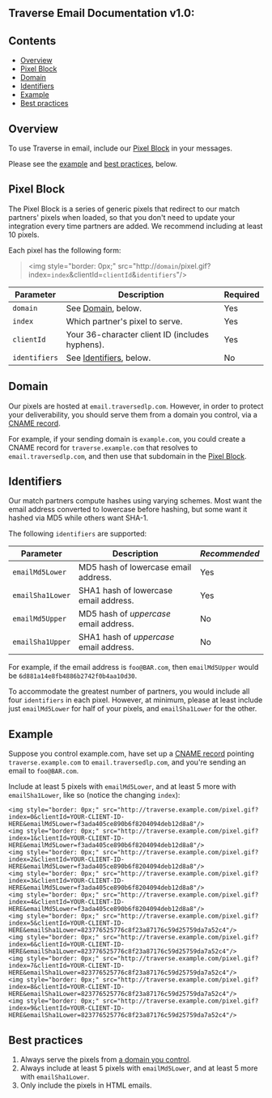 Traverse Email Documentation v1.0:
----------------------------------

Contents
--------

  * [Overview](#overview)
  * [Pixel Block](#pixel-block)
  * [Domain](#domain)
  * [Identifiers](#identifiers)
  * [Example](#example)
  * [Best practices](#best-practices)

Overview
--------

To use Traverse in email, include our [Pixel Block](pixel-block) in your messages.

Please see the [example](#example) and [best practices](#best-practices), below.

Pixel Block
-----------

The Pixel Block is a series of generic pixels that redirect to our match partners' pixels when loaded, so that you don't need to update your integration every time partners are added. We recommend including at least 10 pixels.

Each pixel has the following form:
 
> \<img style="border: 0px;" src="http://`domain`/pixel.gif?index=`index`&clientId=`clientId`&`identifiers`"/\>

| Parameter    | Description | Required |
| ------------ |------------ | -------- |
| `domain` | See [Domain](#domain), below. | Yes |
| `index` | Which partner's pixel to serve. | Yes |
| `clientId` | Your 36-character client ID (includes hyphens). | Yes |
| `identifiers` | See [Identifiers](#identifiers), below. | No |

Domain
------

Our pixels are hosted at `email.traversedlp.com`. However, in order to protect your deliverability, you should serve them from a domain you control, via a [CNAME record](https://en.wikipedia.org/wiki/CNAME_record).

For example, if your sending domain is `example.com`, you could create a CNAME record for `traverse.example.com` that resolves to `email.traversedlp.com`, and then use that subdomain in the [Pixel Block](#pixel-block).

Identifiers
-----------

Our match partners compute hashes using varying schemes. Most want the email address converted to lowercase before hashing, but some want it hashed via MD5 while others want SHA-1.

The following `identifiers` are supported:

| Parameter    | Description | *Recommended* |
| ------------ |------------ | ------------- |
| `emailMd5Lower` | MD5 hash of lowercase email address. | Yes |
| `emailSha1Lower` | SHA1 hash of lowercase email address. | Yes |
| `emailMd5Upper` | MD5 hash of *uppercase* email address. | No |
| `emailSha1Upper` | SHA1 hash of *uppercase* email address. | No |

For example, if the email address is `foo@BAR.com`, then `emailMd5Upper` would be `6d881a14e8fb4886b2742f0b4aa10d30`.

To accommodate the greatest number of partners, you would include all four `identifiers` in each pixel. However, at minimum, please at least include just `emailMd5Lower` for half of your pixels, and `emailSha1Lower` for the other.

Example
-------

Suppose you control example.com, have set up a [CNAME record](#domain) pointing `traverse.example.com` to `email.traversedlp.com`, and you're sending an email to `foo@BAR.com`.

Include at least 5 pixels with `emailMd5Lower`, and at least 5 more with `emailSha1Lower`, like so (notice the changing `index`):

```
<img style="border: 0px;" src="http://traverse.example.com/pixel.gif?index=0&clientId=YOUR-CLIENT-ID-HERE&emailMd5Lower=f3ada405ce890b6f8204094deb12d8a8"/>
<img style="border: 0px;" src="http://traverse.example.com/pixel.gif?index=1&clientId=YOUR-CLIENT-ID-HERE&emailMd5Lower=f3ada405ce890b6f8204094deb12d8a8"/>
<img style="border: 0px;" src="http://traverse.example.com/pixel.gif?index=2&clientId=YOUR-CLIENT-ID-HERE&emailMd5Lower=f3ada405ce890b6f8204094deb12d8a8"/>
<img style="border: 0px;" src="http://traverse.example.com/pixel.gif?index=3&clientId=YOUR-CLIENT-ID-HERE&emailMd5Lower=f3ada405ce890b6f8204094deb12d8a8"/>
<img style="border: 0px;" src="http://traverse.example.com/pixel.gif?index=4&clientId=YOUR-CLIENT-ID-HERE&emailMd5Lower=f3ada405ce890b6f8204094deb12d8a8"/>
<img style="border: 0px;" src="http://traverse.example.com/pixel.gif?index=5&clientId=YOUR-CLIENT-ID-HERE&emailSha1Lower=823776525776c8f23a87176c59d25759da7a52c4"/>
<img style="border: 0px;" src="http://traverse.example.com/pixel.gif?index=6&clientId=YOUR-CLIENT-ID-HERE&emailSha1Lower=823776525776c8f23a87176c59d25759da7a52c4"/>
<img style="border: 0px;" src="http://traverse.example.com/pixel.gif?index=7&clientId=YOUR-CLIENT-ID-HERE&emailSha1Lower=823776525776c8f23a87176c59d25759da7a52c4"/>
<img style="border: 0px;" src="http://traverse.example.com/pixel.gif?index=8&clientId=YOUR-CLIENT-ID-HERE&emailSha1Lower=823776525776c8f23a87176c59d25759da7a52c4"/>
<img style="border: 0px;" src="http://traverse.example.com/pixel.gif?index=9&clientId=YOUR-CLIENT-ID-HERE&emailSha1Lower=823776525776c8f23a87176c59d25759da7a52c4"/>
```

Best practices
--------------

1. Always serve the pixels from [a domain you control](#domain).
2. Always include at least 5 pixels with `emailMd5Lower`, and at least 5 more with `emailSha1Lower`.
3. Only include the pixels in HTML emails.
